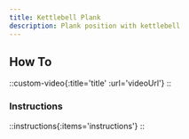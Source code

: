 ```yaml
---
title: Kettlebell Plank
description: Plank position with kettlebell
---
```


## How To

::custom-video{:title='title' :url='videoUrl'}
::

### Instructions

::instructions{:items='instructions'}
::
